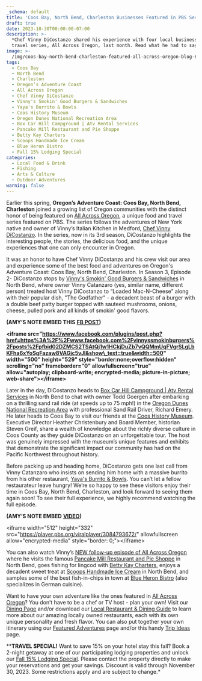 ```yaml
---
_schema: default
title: 'Coos Bay, North Bend, Charleston Businesses Featured in PBS Series! '
draft: true
date: 2023-10-30T00:00:00-07:00
description: >-
  *Chef Vinny DiCostanzo shared his experience with four local businesses in his
  travel series, All Across Oregon, last month. Read what he had to say!*
image: >-
  /img/coos-bay-north-bend-charleston-featured-all-across-oregon-blog-695x322-jpg.png
tags:
  - Coos Bay
  - North Bend
  - Charleston
  - Oregon’s Adventure Coast
  - All Across Oregon
  - Chef Vinny DiCostanzo
  - Vinny's Smokin' Good Burgers & Sandwiches
  - Yaya's Burrito & Bowls
  - Coos History Museum
  - Oregon Dunes National Recreation Area
  - Box Car Hill Campground | Atv Rental Services
  - Pancake Mill Restaurant and Pie Shoppe
  - Betty Kay Charters
  - Scoops Handmade Ice Cream
  - Blue Heron Bistro
  - Fall 15% Lodging Special
categories:
  - Local Food & Drink
  - Fishing
  - Arts & Culture
  - Outdoor Adventures
warning: false
---
```

Earlier this spring, **Oregon’s Adventure Coast: Coos Bay, North Bend, Charleston** joined a growing list of Oregon communities with the distinct honor of being featured on [<u>All Across Oregon</u>](https://www.pbs.org/show/all-across-oregon/), a unique food and travel series featured on PBS. The series follows the adventures of New York native and owner of Vinny’s Italian Kitchen in Medford, [<u>Chef Vinny DiCostanzo</u>](https://www.wweek.com/arts/television/2022/03/08/chef-vinny-dicostanzo-showcases-oregons-restaurateurs-and-entrepreneurs-on-opbs-all-across-oregon/). In the series, now in its 3rd season, DiCostanzo highlights the interesting people, the stories, the delicious food, and the unique experiences that one can only encounter in Oregon.&nbsp;

It was an honor to have Chef Vinny DiCostanzo and his crew visit our area and experience some of the best food and adventures on Oregon's Adventure Coast: Coos Bay, North Bend, Charleston. In Season 3, Episode 2- DiCostanzo stops by [<u>Vinny's Smokin' Good Burgers &amp; Sandwiches</u>](https://www.vinnyssmokinburgers.com/) in North Bend, where owner Vinny Catanzaro (yes, similar name, different person) treated host Vinny DiCostanzo to “Loaded Mac-N-Cheese” along with their popular dish, "The Godfather" - a decadent beast of a burger with a double beef patty burger topped with sauteed mushrooms, onions, cheese, pulled pork and all kinds of smokin' good flavors.&nbsp;

**(AMY’S NOTE EMBED THIS** [**<u>FB POST</u>**](https://www.facebook.com/vinnyssmokinburgers/posts/1396066970505808/)**)**

**&lt;iframe src="https://www.facebook.com/plugins/post.php?href=https%3A%2F%2Fwww.facebook.com%2Fvinnyssmokinburgers%2Fposts%2Fpfbid02DZMCS2TSAtQj1w1HCkjDuZb7vQQMmUqFVgrSLgLbKFha6xYoSgFazaw8VAGjc5vJl&show\_text=true&width=500" width="500" height="529" style="border:none;overflow:hidden" scrolling="no" frameborder="0" allowfullscreen="true" allow="autoplay; clipboard-write; encrypted-media; picture-in-picture; web-share"&gt;&lt;/iframe&gt;**

Later in the day, DiCostanzo heads to [<u>Box Car Hill Campground | Atv Rental Services</u>](https://boxcarhilloregon.com/) in North Bend to chat with owner Todd Goergen after embarking on a thrilling sand rail ride (at speeds up to 75 mph!) in the [<u>Oregon Dunes National Recreation Area</u>](https://www.oregonsadventurecoast.com/untamed-dunes/) with professional Sand Rail Driver, Richard Emery. He later heads to Coos Bay to visit our friends at the [<u>Coos History Museum</u>](https://cooshistory.org/). Executive Director Heather Christenbury and Board Member, historian Steven Greif, share a wealth of knowledge about the richly diverse culture in Coos County as they guide DiCostanzo on an unforgettable tour. The host was genuinely impressed with the museum’s unique features and exhibits that demonstrate the significant impact our community has had on the Pacific Northwest throughout history.&nbsp;&nbsp;

Before packing up and heading home, DiCostanzo gets one last call from Vinny Catanzaro who insists on sending him home with a massive burrito from his other restaurant, [<u>Yaya's Burrito &amp; Bowls</u>](https://www.facebook.com/YayasNorthBend/). You can’t let a fellow restaurateur leave hungry! We’re so happy to see these visitors enjoy their time in Coos Bay, North Bend, Charleston, and look forward to seeing them again soon! To see their full experience, we highly recommend watching the full episode.&nbsp;

**(AMY’S NOTE EMBED** [**<u>VIDEO</u>**](https://www.pbs.org/video/coos-bay-north-bend-charleston-oregon-bfiq8g/)**)**

&lt;iframe width="512" height="332" src="https://player.pbs.org/viralplayer/3084793672/" allowfullscreen allow="encrypted-media" style="border: 0;"&gt;&lt;/iframe&gt;

You can also watch Vinny’s [<u>NEW follow-up episode of All Across Oregon</u>](https://www.youtube.com/watch?v=XHpnVRpY8ro) where he visits the famous [<u>Pancake Mill Restaurant and Pie Shoppe</u>](https://pancakemill.com/) in North Bend, goes fishing for lingcod with [<u>Betty Kay Charters</u>](https://bettykaycharters.com/), enjoys a decadent sweet treat at [<u>Scoops Handmade Ice Cream</u>](https://scoops.life/) in North Bend, and samples some of the best fish-in-chips in town at [<u>Blue Heron Bistro</u>](http://www.blueheronbistro.net/) (also specializes in German cuisine).

Want to have your own adventure like the ones featured in [<u>All Across Oregon</u>](https://www.pbs.org/video/coos-bay-north-bend-charleston-oregon-bfiq8g/)? You don’t have to be a chef or TV host - plan your own! Visit our [<u>Dining Page</u>](https://www.oregonsadventurecoast.com/dining/) and/or download our [<u>Local Restaurant &amp; Dining Guide</u>](https://www.oregonsadventurecoast.com/img/restaurants-booklet-web-09-23.pdf) to learn more about our amazing locally owned restaurants, each with its own unique personality and fresh flavor. You can also put together your own itinerary using our [<u>Featured Adventures</u>](https://www.oregonsadventurecoast.com/adventures/) page and/or this handy [<u>Trip Ideas</u>](https://www.oregonsadventurecoast.com/tripideas/) page.

\*\***TRAVEL SPECIAL!** Want to save 15% on your hotel stay this fall? Book a 2-night getaway at one of our participating lodging properties and unlock our [<u>Fall 15% Lodging Special</u>](https://www.oregonsadventurecoast.com/fall15/). Please contact the property directly to make your reservations and get your savings. Discount is valid through November 30, 2023. Some restrictions apply and are subject to change.\*